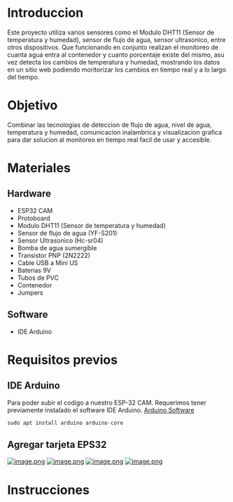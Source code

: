 # Introduccion
Este proyecto utiliza varios sensores como el Modulo DHT11 (Sensor de temperatura y humedad), sensor de flujo de agua, sensor ultrasonico, entre otros dispositivos. Que funcionando en conjunto realizan el monitoreo de cuanta agua entra al contenedor y cuanto porcentaje existe del mismo, asu vez detecta los cambios de temperatura y humedad, mostrando los datos  en un sitio web podiendo moritorizar los cambios en tiempo real y a lo largo del tiempo.

# Objetivo
Combinar las tecnologias de deteccion de flujo de agua, nivel de agua, temperatura y humedad, comunicacion inalambrica y visualizacion grafica para dar solucion al monitoreo en tiempo real facil de usar y accesible.

# Materiales
## Hardware 
- ESP32 CAM
- Protoboard
- Modulo DHT11 (Sensor de temperatura y humedad)
- Sensor de flujo de agua (YF-S201)
- Sensor Ultrasonico (Hc-sr04)
- Bomba de agua sumergible
- Transistor PNP (2N2222)
- Cable USB a Mini US
- Baterías 9V
- Tubos de PVC
- Contenedor
- Jumpers

## Software
- IDE Arduino

# Requisitos previos
## IDE Arduino
Para poder subir el codigo a nuestro ESP-32 CAM. Requerimos tener previamente instalado el software IDE Arduino.
[Arduino Software](https://www.arduino.cc/en/software)

```python
sudo apt install arduino arduino-core
```
## Agregar tarjeta EPS32
[![image.png](https://i.postimg.cc/MZg0LP9S/image.png)](https://postimg.cc/s19ZQcF6)
[![image.png](https://i.postimg.cc/5t98zZ2w/image.png)](https://postimg.cc/3k6y5fpR)
[![image.png](https://i.postimg.cc/FK17NmKn/image.png)](https://postimg.cc/4KkJQDVz)
[![image.png](https://i.postimg.cc/FK17NmKn/image.png)](https://postimg.cc/4KkJQDVz)
# Instrucciones
